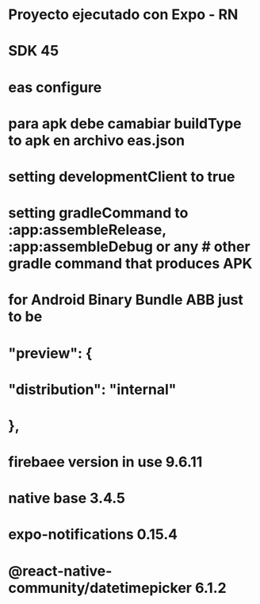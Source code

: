 # Proyecto ejecutado con Expo - RN

# SDK 45

# eas configure

# para apk debe camabiar buildType to apk en archivo eas.json

# setting developmentClient to true

# setting gradleCommand to :app:assembleRelease, :app:assembleDebug or any # other gradle command that produces APK

# for Android Binary Bundle ABB just to be

# "preview": {

# "distribution": "internal"

# },

# firebaee version in use 9.6.11

# native base 3.4.5

# expo-notifications 0.15.4

# @react-native-community/datetimepicker 6.1.2